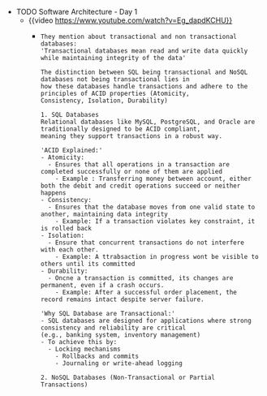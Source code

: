 - TODO Software Architecture - Day 1
	- {{video https://www.youtube.com/watch?v=Eg_dapdKCHU}}
		- ```apl
		  They mention about transactional and non transactional databases:
		  'Transactional databases mean read and write data quickly while maintaining integrity of the data'
		  
		  The distinction between SQL being transactional and NoSQL databases not being transactional lies in 
		  how these databases handle transactions and adhere to the principles of ACID properties (Atomicity,
		  Consistency, Isolation, Durability)
		  
		  1. SQL Databases
		  Relational databases like MySQL, PostgreSQL, and Oracle are traditionally designed to be ACID compliant,
		  meaning they support transactions in a robust way.
		  
		  'ACID Explained:'
		  - Atomicity:
		  	- Ensures that all operations in a transaction are completed successfully or none of them are applied
		      - Example : Transferring money between account, either both the debit and credit operations succeed or neither happens
		  - Consistency:
		  	- Ensures that the database moves from one valid state to another, maintaining data integrity
		      - Example: If a transaction violates key constraint, it is rolled back
		  - Isolation:
		  	- Ensure that concurrent transactions do not interfere with each other.
		      - Example: A ttrabsaction in progress wont be visible to others until its committed
		  - Durability:
		  	- Oncne a transaction is committed, its changes are permanent, even if a crash occurs.
		      - Example: After a successful order placement, the record remains intact despite server failure.
		  
		  'Why SQL Database are Transactional:'
		  - SQL databases are designed for applications where strong consistency and reliability are critical
		  (e.g., banking system, inventory management)
		  - To achieve this by:
		  	- Locking mechanisms
		      - Rollbacks and commits
		      - Journaling or write-ahead logging
		  
		  2. NoSQL Databases (Non-Transactional or Partial Transactions)
		  
		  ```
